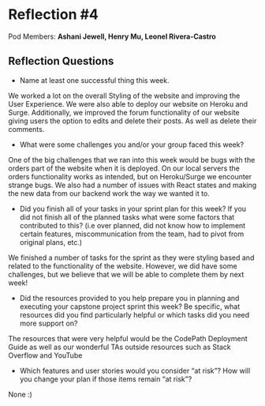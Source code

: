 # Reflection #4

Pod Members: **Ashani Jewell, Henry Mu, Leonel Rivera-Castro**

## Reflection Questions

* Name at least one successful thing this week.

We worked a lot on the overall Styling of the website and improving the User Experience. We were also able to deploy our website on Heroku and Surge. Additionally, we improved the forum functionality of our website giving users the option to edits and delete their posts. As well as delete their comments. 

* What were some challenges you and/or your group faced this week?

 One of the big challenges that we ran into this week would be bugs with the orders part of the website when it is deployed. On our local servers the orders functionality works as intended, but on Heroku/Surge we encounter strange bugs. We also had a number of issues with React states and making the new data from our backend work the way we wanted it to. 

* Did you finish all of your tasks in your sprint plan for this week? If you did not finish all of the planned tasks what were some factors that contributed to this?  (i.e over planned, did not know how to implement certain features, miscommunication from the team, had to pivot from original plans, etc.)

We finished a number of tasks for the sprint as they were styling based and related to the functionality of the website. However, we did have some challenges, but we believe that we will be able to complete them by next week!

* Did the resources provided to you help prepare you in planning and executing your capstone project sprint this week? Be specific, what resources did you find particularly helpful or which tasks did you need more support on?

 The resources that were very helpful would be the CodePath Deployment Guide as well as our wonderful TAs outside resources such as Stack Overflow and YouTube

* Which features and user stories would you consider “at risk”? How will you change your plan if those items remain “at risk”?

None :) 
